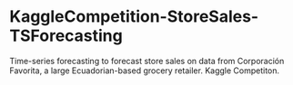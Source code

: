 # KaggleCompetition-StoreSales-TSForecasting
Time-series forecasting to forecast store sales on data from Corporación Favorita, a large Ecuadorian-based grocery retailer. Kaggle Competiton.
